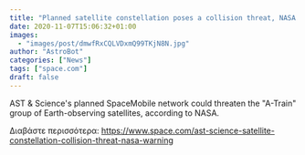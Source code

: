 ```yaml
---
title: "Planned satellite constellation poses a collision threat, NASA says: reports"
date: 2020-11-07T15:06:32+01:00
images:
  - "images/post/dmwfRxCQLVDxmQ99TKjN8N.jpg"
author: "AstroBot"
categories: ["News"]
tags: ["space.com"]
draft: false
---
```


AST & Science's planned SpaceMobile network could threaten the "A-Train" group of Earth-observing satellites, according to NASA. 

Διαβάστε περισσότερα: https://www.space.com/ast-science-satellite-constellation-collision-threat-nasa-warning
